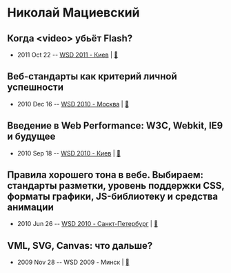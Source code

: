 # Николай Мациевский

## Когда &lt;video&gt; убьёт Flash?
- 2011 Oct 22 -- [WSD 2011 - Киев](https://www.youtube.com/watch?v=RDZziTTT-U8)  | [:notebook:](https://wsd.events/2011/10/22/#nikolay-matsievsky)  
## Веб-стандарты как критерий личной успешности
- 2010 Dec 16 -- [WSD 2010 - Москва](https://www.youtube.com/watch?v=EQYd9L3zFuA)  | [:notebook:](https://wsd.events/2010/12/16/pres/web-standards-success.pdf)  
## Введение в Web Performance: W3C, Webkit, IE9 и будущее
- 2010 Sep 18 -- [WSD 2010 - Киев](https://www.youtube.com/watch?v=_1rWqPZ048U)  | [:notebook:](https://wsd.events/2010/09/18/pres/web-performance.pdf)  
## Правила хорошего тона в вебе. Выбираем: стандарты разметки, уровень поддержки CSS, форматы графики, JS-библиотеку и средства анимации
- 2010 Jun 26 -- [WSD 2010 - Санкт-Петербург](https://www.youtube.com/watch?v=2Pxod2KMxOE)  | [:notebook:](https://wsd.events/2010/06/26/pres/good-manners.pdf)  
## VML, SVG, Canvas: что дальше?
- 2009 Nov 28 -- WSD 2009 - Минск  | [:notebook:](https://wsd.events/2009/11/28/pres/vml-svg-canvas.pdf)  
